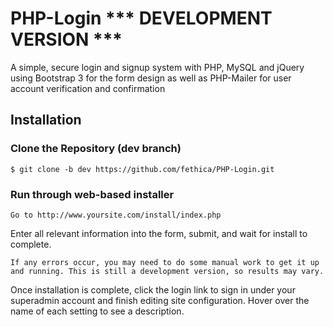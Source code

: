 PHP-Login *** DEVELOPMENT VERSION ***
=========

A simple, secure login and signup system with PHP, MySQL and jQuery using Bootstrap 3 for the form design as well as PHP-Mailer for user account verification and confirmation

## Installation
### Clone the Repository (dev branch)
    $ git clone -b dev https://github.com/fethica/PHP-Login.git

### Run through web-based installer
    Go to http://www.yoursite.com/install/index.php

Enter all relevant information into the form, submit, and wait for install to complete.

    If any errors occur, you may need to do some manual work to get it up and running. This is still a development version, so results may vary.

Once installation is complete, click the login link to sign in under your superadmin account and finish editing site configuration. Hover over the name of each setting to see a description.

